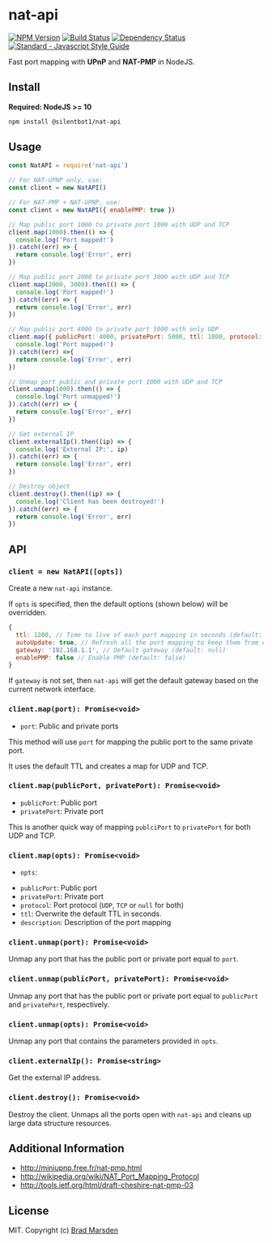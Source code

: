 # nat-api

[![NPM Version][nat-api-ni]][nat-api-nu]
[![Build Status][nat-api-bi]][nat-api-bu]
[![Dependency Status][nat-api-di]][nat-api-du]
[![Standard - Javascript Style Guide][standard-image]][standard-url]

Fast port mapping with **UPnP** and **NAT-PMP** in NodeJS.

## Install

**Required: NodeJS >= 10**

```sh
npm install @silentbot1/nat-api
```

## Usage

```js
const NatAPI = require('nat-api')

// For NAT-UPNP only, use:
const client = new NatAPI()

// For NAT-PMP + NAT-UPNP, use:
const client = new NatAPI({ enablePMP: true })

// Map public port 1000 to private port 1000 with UDP and TCP
client.map(1000).then(() => {
  console.log('Port mapped!')
}).catch((err) => {
  return console.log('Error', err)
})

// Map public port 2000 to private port 3000 with UDP and TCP
client.map(2000, 3000).then(() => {
  console.log('Port mapped!')
}).catch((err) => {
  return console.log('Error', err)
})

// Map public port 4000 to private port 5000 with only UDP
client.map({ publicPort: 4000, privatePort: 5000, ttl: 1800, protocol: 'UDP' }).then(() => {
  console.log('Port mapped!')
}).catch((err) =>{
  return console.log('Error', err)
})

// Unmap port public and private port 1000 with UDP and TCP
client.unmap(1000).then(() => {
  console.log('Port unmapped!') 
}).catch((err) => {
  return console.log('Error', err)
})

// Get external IP
client.externalIp().then((ip) => {
  console.log('External IP:', ip)
}).catch((err) => {
  return console.log('Error', err)
})

// Destroy object
client.destroy().then((ip) => {
  console.log('Client has been destroyed!')
}).catch((err) => {
  return console.log('Error', err)
})
```

## API

### `client = new NatAPI([opts])`

Create a new `nat-api` instance.

If `opts` is specified, then the default options (shown below) will be overridden.

```js
{
  ttl: 1200, // Time to live of each port mapping in seconds (default: 1200)
  autoUpdate: true, // Refresh all the port mapping to keep them from expiring (default: true)
  gateway: '192.168.1.1', // Default gateway (default: null)
  enablePMP: false // Enable PMP (default: false)
}
```

If `gateway` is not set, then `nat-api` will get the default gateway based on the current network interface.

### `client.map(port): Promise<void>`
* `port`: Public and private ports

This method will use `port` for mapping the public port to the same private port.

It uses the default TTL and creates a map for UDP and TCP.

### `client.map(publicPort, privatePort): Promise<void>`
* `publicPort`: Public port
* `privatePort`: Private port

This is another quick way of mapping `publciPort` to `privatePort` for both UDP and TCP.

### `client.map(opts): Promise<void>`
* `opts`:
 - `publicPort`: Public port
 - `privatePort`: Private port
 - `protocol`: Port protocol (`UDP`, `TCP` or `null` for both)
 - `ttl`: Overwrite the default TTL in seconds.
 - `description`: Description of the port mapping

### `client.unmap(port): Promise<void>`

Unmap any port that has the public port or private port equal to `port`.

### `client.unmap(publicPort, privatePort): Promise<void>`

Unmap any port that has the public port or private port equal to `publicPort` and `privatePort`, respectively.

### `client.unmap(opts): Promise<void>`

Unmap any port that contains the parameters provided in `opts`.

### `client.externalIp(): Promise<string>`

Get the external IP address.

### `client.destroy(): Promise<void>`

Destroy the client. Unmaps all the ports open with `nat-api` and cleans up large data structure resources.

## Additional Information

- http://miniupnp.free.fr/nat-pmp.html
- http://wikipedia.org/wiki/NAT_Port_Mapping_Protocol
- http://tools.ietf.org/html/draft-cheshire-nat-pmp-03


## License

MIT. Copyright (c) [Brad Marsden](https://github.com/silentbot1)

[nat-api-ni]: https://img.shields.io/npm/v/@silentbot1/nat-api.svg
[nat-api-nu]: https://npmjs.org/package/@silentbot1/nat-api
[nat-api-bi]: https://img.shields.io/github/actions/workflow/status/silentbot1/nat-api/ci.yml?branch=master
[nat-api-bu]: https://github.com/silentbot1/nat-api/actions
[nat-api-di]: https://img.shields.io/librariesio/release/npm/@silentbot1/nat-api
[nat-api-du]: https://libraries.io/npm/@silentbot1%2Fnat-api
[standard-image]: https://img.shields.io/badge/code_style-standard-brightgreen.svg
[standard-url]: https://standardjs.com
